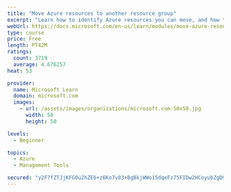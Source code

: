 ```yaml
---
title: "Move Azure resources to another resource group"
excerpt: "Learn how to identify Azure resources you can move, and how to move them to a new resource group."
webUrl: https://docs.microsoft.com/en-us/learn/modules/move-azure-resources-another-resource-group/
type: course
price: Free
length: PT42M
ratings:
  count: 3719
  average: 4.676257
heat: 53

provider:
  name: Microsoft Learn
  domain: microsoft.com
  images:
    - url: /assets/images/organizations/microsoft.com-50x50.jpg
      width: 50
      height: 50

levels:
  - Beginner

topics:
  - Azure
  - Management Tools

secured: "y2F7fZTJjKFG0u2hZE6+z6Ko7v83+BgBkjWWo15dqeFz75FIDw2HCoyubZgD9niH7wd32huRUgudselZN1WYTIUWfJe0q692VL7tY+c6tQLdpOf2/sxGxauksScJce7lpYt13mNtAqR9cUc33qsobI8OgAMm8IeFqGSdJl95GpYI+C6WbYHaC8tSeHKfXMXNIfCHhiSa/XTgjbpVVpNNPBB1yUanMuBCFs4K7SAv3DsOXFWUj1SvyR6TLkn77rmBOKqTQSqYNMmrtR4XDvTG1MZBnqwYbNIo2q7JJw6CqcGQ5vrQuYYviQwzvJ7E0FGhMaVuLCQvgyfaukYTU3RMFPXXeIoUb+idh1rXETz8UjbwMikEJ6JeX9b1uNbwYhXk1ArQ9EYcYjgjnL35D1dhXfQkPcN8KDe3WmPOySXugRE=;xkewZwshMc3IcQEfP/GJYA=="
---
```


